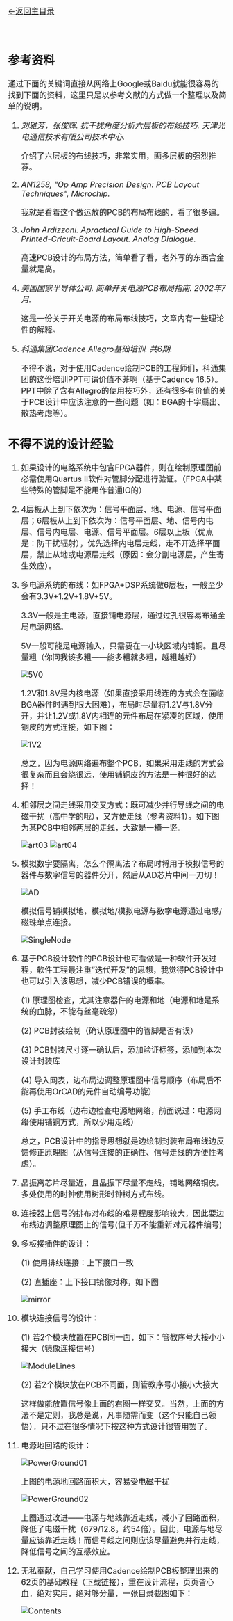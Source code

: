[<font size=4>←返回主目录<font>](../README.md)
</br></br></br>

## 参考资料

通过下面的关键词直接从网络上Google或Baidu就能很容易的找到下面的资料，这里只是以参考文献的方式做一个整理以及简单的说明。

1.	_刘雅芳，张俊辉. 抗干扰角度分析六层板的布线技巧. 天津光电通信技术有限公司技术中心._

	介绍了六层板的布线技巧，非常实用，画多层板的强烈推荐。

2.	_AN1258, "Op Amp Precision Design: PCB Layout Techniques", Microchip._

	我就是看着这个做运放的PCB的布局布线的，看了很多遍。

3.	_John Ardizzoni. Apractical Guide to High-Speed Printed-Cricuit-Board Layout. Analog Dialogue._

	高速PCB设计的布局方法，简单看了看，老外写的东西含金量就是高。

4.	_美国国家半导体公司. 简单开关电源PCB布局指南. 2002年7月._

	这是一份关于开关电源的布局布线技巧，文章内有一些理论性的解释。

5.	_科通集团Cadence Allegro基础培训. 共6期._

	不得不说，对于使用Cadence绘制PCB的工程师们，科通集团的这份培训PPT可谓价值不菲啊（基于Cadence 16.5）。PPT中除了含有Allegro的使用技巧外，还有很多有价值的关于PCB设计中应该注意的一些问题（如：BGA的十字扇出、散热考虑等）。


## 不得不说的设计经验

1.	如果设计的电路系统中包含FPGA器件，则在绘制原理图前必需使用Quartus II软件对管脚分配进行验证。（FPGA中某些特殊的管脚是不能用作普通IO的）

2.	4层板从上到下依次为：信号平面层、地、电源、信号平面层；6层板从上到下依次为：信号平面层、地、信号内电层、信号内电层、电源、信号平面层。6层以上板（优点是：防干扰辐射），优先选择内电层走线，走不开选择平面层，禁止从地或电源层走线（原因：会分割电源层，产生寄生效应）。

3.	多电源系统的布线：如FPGA+DSP系统做6层板，一般至少会有3.3V+1.2V+1.8V+5V。

	3.3V一般是主电源，直接铺电源层，通过过孔很容易布通全局电源网络。
	
	5V一般可能是电源输入，只需要在一小块区域内铺铜。且尽量粗（你问我该多粗——能多粗就多粗，越粗越好）

	![5V0]

	1.2V和1.8V是内核电源（如果直接采用线连的方式会在面临BGA器件时遇到很大困难），布局时尽量将1.2V与1.8V分开，并让1.2V或1.8V内相连的元件布局在紧凑的区域，使用铜皮的方式连接，如下图：

	![1V2]

	总之，因为电源网络遍布整个PCB，如果采用走线的方式会很复杂而且会绕很远，使用铺铜皮的方法是一种很好的选择！

4.	相邻层之间走线采用交叉方式：既可减少并行导线之间的电磁干扰（高中学的哦），又方便走线（参考资料1）。如下图为某PCB中相邻两层的走线，大致是一横一竖。

	![art03]
	![art04]

5.	模拟数字要隔离，怎么个隔离法？布局时将用于模拟信号的器件与数字信号的器件分开，然后从AD芯片中间一刀切！

	![AD]

	模拟信号铺模拟地，模拟地/模拟电源与数字电源通过电感/磁珠单点连接。

	![SingleNode]

6.	基于PCB设计软件的PCB设计也可看做是一种软件开发过程，软件工程最注重“迭代开发”的思想，我觉得PCB设计中也可以引入该思想，减少PCB错误的概率。

	(1) 原理图检查，尤其注意器件的电源和地（电源和地是系统的血脉，不能有丝毫疏忽）
	
	(2) PCB封装绘制（确认原理图中的管脚是否有误）
	
	(3) PCB封装尺寸逐一确认后，添加验证标签，添加到本次设计封装库
	
	(4) 导入网表，边布局边调整原理图中信号顺序（布局后不能再使用OrCAD的元件自动编号功能）
	
	(5) 手工布线（边布边检查电源地网络，前面说过：电源网络使用铺铜方式，所以少用走线）

	总之，PCB设计中的指导思想就是边绘制封装布局布线边反馈修正原理图（从信号连接的正确性、信号走线的方便性考虑）。

7.	晶振离芯片尽量近，且晶振下尽量不走线，铺地网络铜皮。多处使用的时钟使用树形时钟树方式布线。

8.	连接器上信号的排布对布线的难易程度影响较大，因此要边布线边调整原理图上的信号(但千万不能重新对元器件编号)

9.	多板接插件的设计：

	(1) 使用排线连接：上下接口一致
	
	(2) 直插座：上下接口镜像对称，如下图
	
	![mirror]

10.	模块连接信号的设计：

	(1) 若2个模块放置在PCB同一面，如下：管教序号大接小小接大（镜像连接信号）

	![ModuleLines]
	
	(2) 若2个模块放在PCB不同面，则管教序号小接小大接大
	
	这样做能放置信号像上面的右图一样交叉。当然，上面的方法不是定则，我总是说，凡事随需而变（这个只能自己领悟），只不过在很多情况下按这种方式设计很管用罢了。

11.	电源地回路的设计：

	![PowerGround01]

	上图的电源地回路面积大，容易受电磁干扰
	
	![PowerGround02]	

	上图通过改进——电源与地线靠近走线，减小了回路面积，降低了电磁干扰（679/12.8，约54倍）。因此，电源与地尽量应该靠近走线！而信号线之间则应该尽量避免并行走线，降低信号之间的互感效应。

12. 无私奉献，自己学习使用Cadence绘制PCB板整理出来的62页的基础教程（[下载链接]），重在设计流程，页页皆心血，绝对实用，绝对够分量，一张目录截图如下：

	![Contents]


[1V2]:../images/PCB设计参考资料/1V2.png
[5V0]:../images/PCB设计参考资料/5V0.png
[art03]:../images/PCB设计参考资料/art03.png
[art04]:../images/PCB设计参考资料/art04.png
[AD]:../images/PCB设计参考资料/AD.png
[SingleNode]:../images/PCB设计参考资料/SingleNode.png
[mirror]:../images/PCB设计参考资料/mirror.png
[Contents]:../images/PCB设计参考资料/Contents.png
[ModuleLines]:../images/PCB设计参考资料/ModuleLines.png
[PowerGround01]:../images/PCB设计参考资料/PowerGround01.png
[PowerGround02]:../images/PCB设计参考资料/PowerGround02.png
[下载链接]:../enclosure/PCB设计参考资料/Allegro绘制PCB流程及规范.pdf